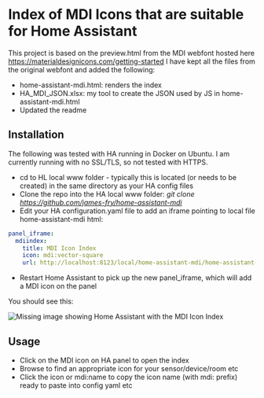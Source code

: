 # Index of MDI Icons that are suitable for Home Assistant

This project is based on the preview.html from the MDI webfont hosted here https://materialdesignicons.com/getting-started
I have kept all the files from the original webfont and added the following:

- home-assistant-mdi.html: renders the index
- HA_MDI_JSON.xlsx: my tool to create the JSON used by JS in home-assistant-mdi.html
- Updated the readme

## Installation
The following was tested with HA running in Docker on Ubuntu.
I am currently running with no SSL/TLS, so not tested with HTTPS.

- cd to HL local www folder - typically this is located (or needs to be created) in the same directory as your HA config files
- Clone the repo into the HA local www folder: *git clone https://github.com/james-fry/home-assistant-mdi*
- Edit your HA configuration.yaml file to add an iframe pointing to local file home-assistant-mdi html:
```yaml
panel_iframe:
  mdiindex:
    title: MDI Icon Index
    icon: mdi:vector-square
    url: http://localhost:8123/local/home-assistant-mdi/home-assistant-mdi.html
```
- Restart Home Assistant to pick up the new panel_iframe, which will add a MDI icon on the panel

You should see this:

![Missing image showing Home Assistant with the MDI Icon Index](https://github.com/james-fry/home-assistant-mdi/images/ha_mdi.jpg "Home Assistant with the MDI Icon Index")

## Usage

- Click on the MDI icon on HA panel to open the index
- Browse to find an appropriate icon for your sensor/device/room etc
- Click the icon or mdi:name to copy the icon name (with mdi: prefix) ready to paste into config yaml etc

